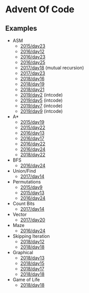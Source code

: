 Advent Of Code
==============

Examples
--------

- ASM
  * [2015/day23](2015/day23.py)
  * [2016/day12](2016/day12.py)
  * [2016/day23](2016/day23.py)
  * [2016/day25](2016/day25.py)
  * [2017/day18](2017/day18.py) (mutual recursion)
  * [2017/day23](2017/day23.py)
  * [2018/day16](2018/day16.py)
  * [2018/day19](2018/day19.py)
  * [2018/day21](2018/day21.py)
  * [2019/day2](2019/day2.py) (intcode)
  * [2019/day5](2019/day5.py) (intcode)
  * [2019/day7](2019/day7.py) (intcode)
  * [2019/day9](2019/day9.py) (intcode)
- A*
  * [2015/day19](2015/day19.py)
  * [2015/day22](2015/day22.py)
  * [2016/day13](2016/day13.py)
  * [2016/day17](2016/day17.py)
  * [2016/day22](2016/day22.py)
  * [2016/day24](2016/day24.py)
  * [2018/day22](2018/day22.py)
- BFS
  * [2016/day24](2016/day24.py)
- Union/Find
  * [2017/day14](2017/day14.py)
- Permutations
  * [2015/day9](2015/day9.py)
  * [2015/day13](2015/day13.py)
  * [2016/day24](2015/day24.py)
- Count Bits
  * [2017/day14](2017/day14.py)
- Vector
  * [2017/day20](2017/day20.py)
- Maze
  * [2016/day24](2016/day24.py)
- Skipping Iteration
  * [2018/day12](2018/day12.py)
  * [2018/day18](2018/day18.py)
- Graphical
  * [2018/day13](2018/day13.py)
  * [2018/day15](2018/day15.py)
  * [2018/day17](2018/day17.py)
  * [2018/day18](2018/day18.py)
- Game of Life
  * [2018/day18](2018/day18.py)
